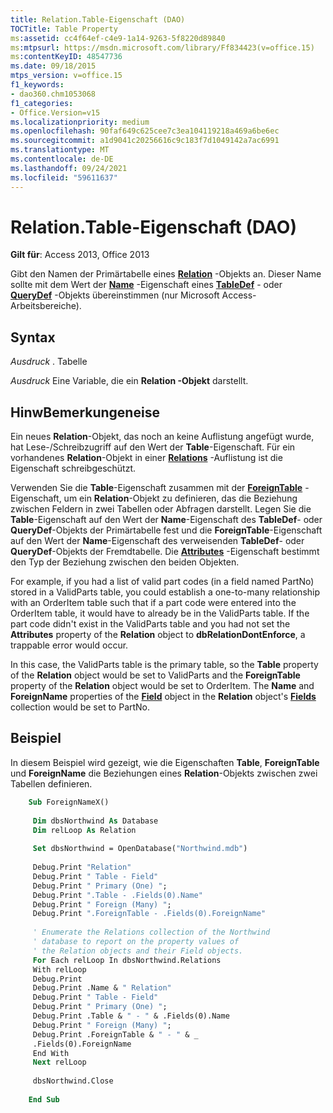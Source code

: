 ```yaml
---
title: Relation.Table-Eigenschaft (DAO)
TOCTitle: Table Property
ms:assetid: cc4f64ef-c4e9-1a14-9263-5f8220d89840
ms:mtpsurl: https://msdn.microsoft.com/library/Ff834423(v=office.15)
ms:contentKeyID: 48547736
ms.date: 09/18/2015
mtps_version: v=office.15
f1_keywords:
- dao360.chm1053068
f1_categories:
- Office.Version=v15
ms.localizationpriority: medium
ms.openlocfilehash: 90faf649c625cee7c3ea104119218a469a6be6ec
ms.sourcegitcommit: a1d9041c20256616c9c183f7d1049142a7ac6991
ms.translationtype: MT
ms.contentlocale: de-DE
ms.lasthandoff: 09/24/2021
ms.locfileid: "59611637"
---
```

# <a name="relationtable-property-dao"></a>Relation.Table-Eigenschaft (DAO)


**Gilt für**: Access 2013, Office 2013

Gibt den Namen der Primärtabelle eines **[Relation](relation-object-dao.md)** -Objekts an. Dieser Name sollte mit dem Wert der **[Name](connection-name-property-dao.md)** -Eigenschaft eines **[TableDef](tabledef-object-dao.md)** - oder **[QueryDef](querydef-object-dao.md)** -Objekts übereinstimmen (nur Microsoft Access-Arbeitsbereiche).

## <a name="syntax"></a>Syntax

*Ausdruck* . Tabelle

*Ausdruck* Eine Variable, die ein **Relation -Objekt** darstellt.

## <a name="remarks"></a>HinwBemerkungeneise

Ein neues **Relation**-Objekt, das noch an keine Auflistung angefügt wurde, hat Lese-/Schreibzugriff auf den Wert der **Table**-Eigenschaft. Für ein vorhandenes **Relation**-Objekt in einer **[Relations](relations-collection-dao.md)** -Auflistung ist die Eigenschaft schreibgeschützt.

Verwenden Sie die **Table**-Eigenschaft zusammen mit der **[ForeignTable](relation-foreigntable-property-dao.md)** -Eigenschaft, um ein **Relation**-Objekt zu definieren, das die Beziehung zwischen Feldern in zwei Tabellen oder Abfragen darstellt. Legen Sie die **Table**-Eigenschaft auf den Wert der **Name**-Eigenschaft des **TableDef**- oder **QueryDef**-Objekts der Primärtabelle fest und die **ForeignTable**-Eigenschaft auf den Wert der **Name**-Eigenschaft des verweisenden **TableDef**- oder **QueryDef**-Objekts der Fremdtabelle. Die **[Attributes](field-attributes-property-dao.md)** -Eigenschaft bestimmt den Typ der Beziehung zwischen den beiden Objekten.

For example, if you had a list of valid part codes (in a field named PartNo) stored in a ValidParts table, you could establish a one-to-many relationship with an OrderItem table such that if a part code were entered into the OrderItem table, it would have to already be in the ValidParts table. If the part code didn't exist in the ValidParts table and you had not set the **Attributes** property of the **Relation** object to **dbRelationDontEnforce**, a trappable error would occur.

In this case, the ValidParts table is the primary table, so the **Table** property of the **Relation** object would be set to ValidParts and the **ForeignTable** property of the **Relation** object would be set to OrderItem. The **Name** and **ForeignName** properties of the **[Field](field-object-dao.md)** object in the **Relation** object's **[Fields](fields-collection-dao.md)** collection would be set to PartNo.

## <a name="example"></a>Beispiel

In diesem Beispiel wird gezeigt, wie die Eigenschaften **Table**, **ForeignTable** und **ForeignName** die Beziehungen eines **Relation**-Objekts zwischen zwei Tabellen definieren.

```vb
    Sub ForeignNameX() 
     
     Dim dbsNorthwind As Database 
     Dim relLoop As Relation 
     
     Set dbsNorthwind = OpenDatabase("Northwind.mdb") 
     
     Debug.Print "Relation" 
     Debug.Print " Table - Field" 
     Debug.Print " Primary (One) "; 
     Debug.Print ".Table - .Fields(0).Name" 
     Debug.Print " Foreign (Many) "; 
     Debug.Print ".ForeignTable - .Fields(0).ForeignName" 
     
     ' Enumerate the Relations collection of the Northwind 
     ' database to report on the property values of 
     ' the Relation objects and their Field objects. 
     For Each relLoop In dbsNorthwind.Relations 
     With relLoop 
     Debug.Print 
     Debug.Print .Name & " Relation" 
     Debug.Print " Table - Field" 
     Debug.Print " Primary (One) "; 
     Debug.Print .Table & " - " & .Fields(0).Name 
     Debug.Print " Foreign (Many) "; 
     Debug.Print .ForeignTable & " - " & _ 
     .Fields(0).ForeignName 
     End With 
     Next relLoop 
     
     dbsNorthwind.Close 
     
    End Sub
```
